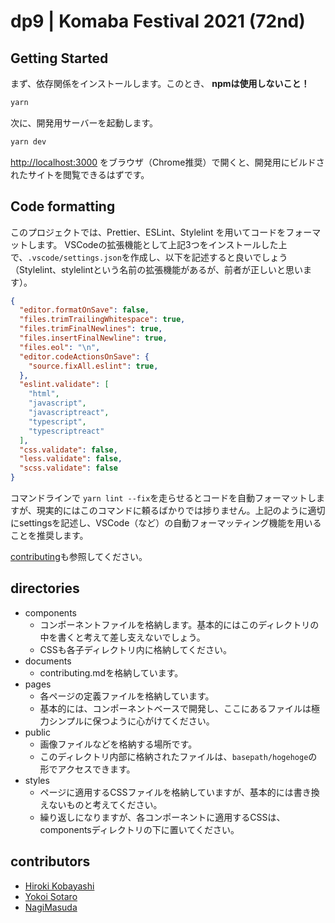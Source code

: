 # dp9 | Komaba Festival 2021 (72nd)
## Getting Started

まず、依存関係をインストールします。このとき、 **npmは使用しないこと！**

```bash
yarn
```

次に、開発用サーバーを起動します。

```bash
yarn dev
```

[http://localhost:3000](http://localhost:3000) をブラウザ（Chrome推奨）で開くと、開発用にビルドされたサイトを閲覧できるはずです。

## Code formatting

このプロジェクトでは、Prettier、ESLint、Stylelint を用いてコードをフォーマットします。
VSCodeの拡張機能として上記3つをインストールした上で、``.vscode/settings.json``を作成し、以下を記述すると良いでしょう（Stylelint、stylelintという名前の拡張機能があるが、前者が正しいと思います）。

```json
{
  "editor.formatOnSave": false,
  "files.trimTrailingWhitespace": true,
  "files.trimFinalNewlines": true,
  "files.insertFinalNewline": true,
  "files.eol": "\n",
  "editor.codeActionsOnSave": {
    "source.fixAll.eslint": true,
  },
  "eslint.validate": [
    "html",
    "javascript",
    "javascriptreact",
    "typescript",
    "typescriptreact"
  ],
  "css.validate": false,
  "less.validate": false,
  "scss.validate": false
}
```

コマンドラインで ``yarn lint --fix``を走らせるとコードを自動フォーマットしますが、現実的にはこのコマンドに頼るばかりでは捗りません。上記のように適切にsettingsを記述し、VSCode（など）の自動フォーマッティング機能を用いることを推奨します。

[contributing](documents/contributing.md)も参照してください。

## directories

- components
  - コンポーネントファイルを格納します。基本的にはこのディレクトリの中を書くと考えて差し支えないでしょう。
  - CSSも各子ディレクトリ内に格納してください。
- documents
  - contributing.mdを格納しています。
- pages
  - 各ページの定義ファイルを格納しています。
  - 基本的には、コンポーネントベースで開発し、ここにあるファイルは極力シンプルに保つように心がけてください。
- public
  - 画像ファイルなどを格納する場所です。
  - このディレクトリ内部に格納されたファイルは、``basepath/hogehoge``の形でアクセスできます。
- styles
  - ページに適用するCSSファイルを格納していますが、基本的には書き換えないものと考えてください。
  - 繰り返しになりますが、各コンポーネントに適用するCSSは、componentsディレクトリの下に置いてください。

## contributors

- [Hiroki Kobayashi](https://github.com/khsacc)
- [Yokoi Sotaro](https://github.com/sotaro-ha)
- [NagiMasuda](https://github.com/NagiMasuda)
